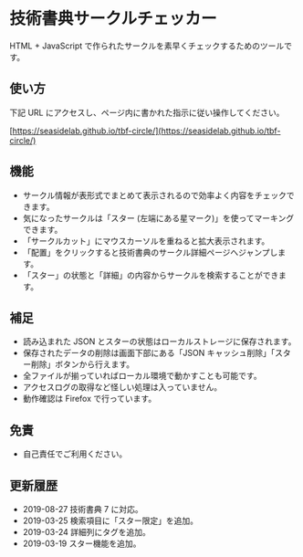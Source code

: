 # 技術書典サークルチェッカー

HTML + JavaScript で作られたサークルを素早くチェックするためのツールです。

## 使い方

下記 URL にアクセスし、ページ内に書かれた指示に従い操作してください。

[https://seasidelab.github.io/tbf-circle/](https://seasidelab.github.io/tbf-circle/)

## 機能

- サークル情報が表形式でまとめて表示されるので効率よく内容をチェックできます。
- 気になったサークルは「スター (左端にある星マーク)」を使ってマーキングできます。
- 「サークルカット」にマウスカーソルを重ねると拡大表示されます。
- 「配置」をクリックすると技術書典のサークル詳細ページへジャンプします。
- 「スター」の状態と「詳細」の内容からサークルを検索することができます。

## 補足

- 読み込まれた JSON とスターの状態はローカルストレージに保存されます。
- 保存されたデータの削除は画面下部にある「JSON キャッシュ削除」「スター削除」ボタンから行えます。
- 全ファイルが揃っていればローカル環境で動かすことも可能です。
- アクセスログの取得など怪しい処理は入っていません。
- 動作確認は Firefox で行っています。

## 免責

- 自己責任でご利用ください。

## 更新履歴

- 2019-08-27 技術書典 7 に対応。
- 2019-03-25 検索項目に「スター限定」を追加。
- 2019-03-24 詳細列にタグを追加。
- 2019-03-19 スター機能を追加。
